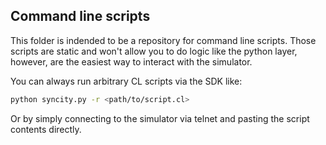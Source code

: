 ## Command line scripts

This folder is indended to be a repository for command line scripts. Those scripts are static and
won't allow you to do logic like the python layer, however, are the easiest way to interact with
the simulator.

You can always run arbitrary CL scripts via the SDK like:

```bash
python syncity.py -r <path/to/script.cl>
```

Or by simply connecting to the simulator via telnet and pasting the script contents directly.